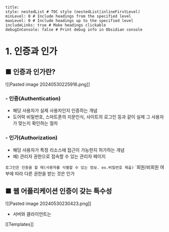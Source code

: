 ```table-of-contents
title: 
style: nestedList # TOC style (nestedList|inlineFirstLevel)
minLevel: 0 # Include headings from the specified level
maxLevel: 0 # Include headings up to the specified level
includeLinks: true # Make headings clickable
debugInConsole: false # Print debug info in Obsidian console
```

# 1. 인증과 인가
## ■ 인증과 인가란?
![[Pasted image 20240530225916.png]]
### - 인증(Authentication)
- 해당 사용자가 실제 사용자인지 인증하는 개념
- 도어락 비밀번호, 스마트폰의 지문인식, 사이트의 로그인 등과 같이 실제 그 사용자가 맞는지 확인하는 절차

### - 인가(Authorization)
- 해당 사용자가 특정 리소스에 접근이 가능한지 허가하는 개념
- 예) 관리자 권한으로 접속할 수 있는 관리자 페이지

`로그인은 인증을 할 때(사용자를 식별할 수 있는 정보. ex.비밀번호 제출)`
`회원/비회원 여부에 따라 다른 권한을 받는 것은 인가

## ■ 웹 어플리케이션 인증이 갖는 특수성
![[Pasted image 20240530230423.png]]

- 서버와 클라이언트는 





[[Templates]]
